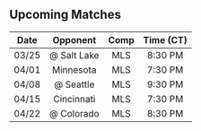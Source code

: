 ## Upcoming Matches
Date|Opponent|Comp|Time (CT)
:-:|:-:|:-:|:-:
03/25|@ Salt Lake|MLS|8:30 PM 
04/01|Minnesota|MLS|7:30 PM 
04/08|@ Seattle|MLS|9:30 PM 
04/15|Cincinnati|MLS|7:30 PM 
04/22|@ Colorado|MLS|8:30 PM 
